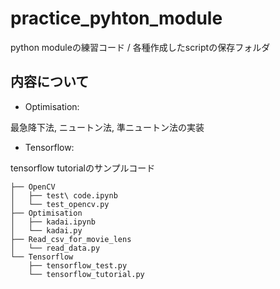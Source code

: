 # practice_pyhton_module
python moduleの練習コード / 各種作成したscriptの保存フォルダ

## 内容について

- Optimisation: 

最急降下法, ニュートン法, 準ニュートン法の実装

- Tensorflow:

tensorflow tutorialのサンプルコード

```
├── OpenCV
│   ├── test\ code.ipynb
│   └── test_opencv.py
├── Optimisation
│   ├── kadai.ipynb
│   └── kadai.py
├── Read_csv_for_movie_lens
│   └── read_data.py
└── Tensorflow
    ├── tensorflow_test.py
    └── tensorflow_tutorial.py
```
